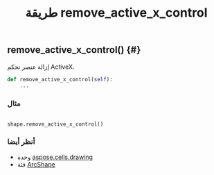 ﻿---
title: طريقة remove_active_x_control
second_title: Aspose.Cells for Python via .NET API المراجع
description:
type: docs
weight: 150
url: /ar/python-net/aspose.cells.drawing/arcshape/remove_active_x_control/
is_root: false
---
##  remove_active_x_control() {#}
إزالة عنصر تحكم ActiveX.



```python
def remove_active_x_control(self):
    ...
```



###  مثال

```python

shape.remove_active_x_control()

```



###  أنظر أيضا
* وحدة [aspose.cells.drawing](../../)
* فئة [ArcShape](/cells/ar/python-net/aspose.cells.drawing/arcshape)
